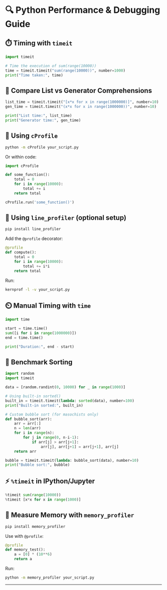 # 🔍 Python Performance & Debugging Guide

## ⏱️ Timing with `timeit`

```python
import timeit

# Time the execution of sum(range(10000))
time = timeit.timeit("sum(range(10000))", number=1000)
print("Time taken:", time)
```

## 🔁 Compare List vs Generator Comprehensions

```python
list_time = timeit.timeit("[x*x for x in range(1000000)]", number=10)
gen_time = timeit.timeit("(x*x for x in range(1000000))", number=10)

print("List time:", list_time)
print("Generator time:", gen_time)
```

## 🐍 Using `cProfile`

```bash
python -m cProfile your_script.py
```

Or within code:

```python
import cProfile

def some_function():
    total = 0
    for i in range(10000):
        total += i
    return total

cProfile.run('some_function()')
```

## 🔬 Using `line_profiler` (optional setup)

```bash
pip install line_profiler
```

Add the `@profile` decorator:

```python
@profile
def compute():
    total = 0
    for i in range(10000):
        total += i*i
    return total
```

Run:

```bash
kernprof -l -v your_script.py
```

## ⏲️ Manual Timing with `time`

```python
import time

start = time.time()
sum([i for i in range(1000000)])
end = time.time()

print("Duration:", end - start)
```

## 🧪 Benchmark Sorting

```python
import random
import timeit

data = [random.randint(0, 10000) for _ in range(1000)]

# Using built-in sorted()
built_in = timeit.timeit(lambda: sorted(data), number=100)
print("Built-in sorted:", built_in)

# Custom bubble sort (for masochists only)
def bubble_sort(arr):
    arr = arr[:]
    n = len(arr)
    for i in range(n):
        for j in range(0, n-i-1):
            if arr[j] > arr[j+1]:
                arr[j], arr[j+1] = arr[j+1], arr[j]
    return arr

bubble = timeit.timeit(lambda: bubble_sort(data), number=10)
print("Bubble sort:", bubble)
```

## ⚡ `%timeit` in IPython/Jupyter

```python
%timeit sum(range(10000))
%timeit [x*x for x in range(1000)]
```

## 🧠 Measure Memory with `memory_profiler`

```bash
pip install memory_profiler
```

Use with `@profile`:

```python
@profile
def memory_test():
    a = [0] * (10**6)
    return a
```

Run:

```bash
python -m memory_profiler your_script.py
```

---
